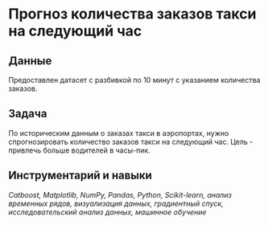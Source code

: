 # Прогноз количества заказов такси на следующий час

## Данные

Предоставлен датасет с разбивкой по 10 минут с указанием количества заказов.

## Задача

По историческим данным о заказах такси в аэропортах, нужно спрогнозировать количество заказов такси на следующий час. Цель - привлечь больше водителей в часы-пик. 

## Инструментарий и навыки

*Catboost, Matplotlib, NumPy, Pandas, Python, Scikit-learn, анализ временных рядов, визуализация данных, градиентный спуск, исследовательский анализ данных, машинное обучение*

